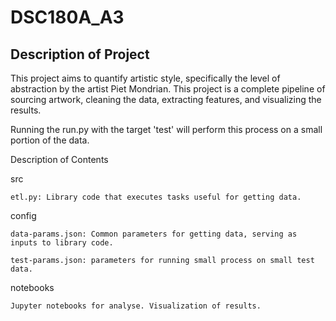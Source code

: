 # DSC180A_A3

## Description of Project
This project aims to quantify artistic style, specifically the level of abstraction by the artist Piet Mondrian. This project is a complete pipeline of sourcing artwork, cleaning the data, extracting features, and visualizing the results. 

Running the run.py with the target 'test' will perform this process on a small portion of the data. 



Description of Contents

src

    etl.py: Library code that executes tasks useful for getting data.

config

    data-params.json: Common parameters for getting data, serving as inputs to library code.

    test-params.json: parameters for running small process on small test data.


notebooks

    Jupyter notebooks for analyse. Visualization of results. 
